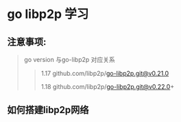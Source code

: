 # go libp2p 学习

## 注意事项:

> go version 与go-libp2p 对应关系
>
>> 1.17 github.com/libp2p/go-libp2p.git@v0.21.0
>>
>> 1.18 github.com/libp2p/go-libp2p.git@v0.22.0+
>
>

##  如何搭建libp2p网络

